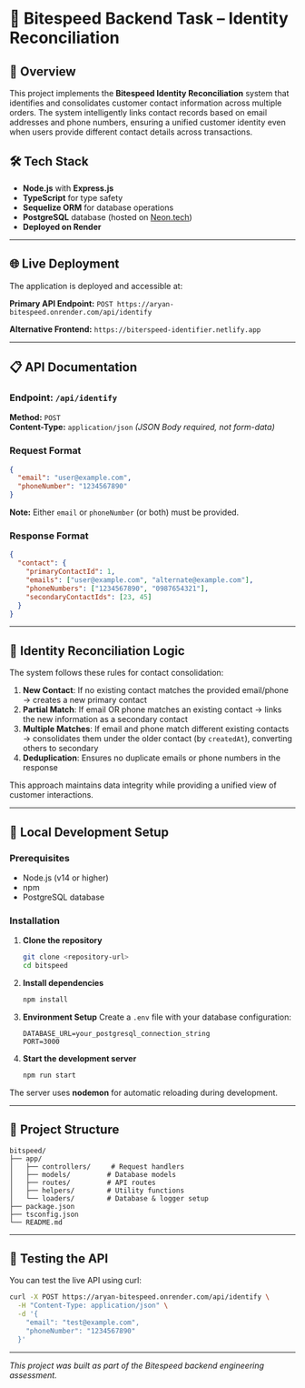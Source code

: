 # 🔗 Bitespeed Backend Task – Identity Reconciliation

## 🚀 Overview

This project implements the **Bitespeed Identity Reconciliation** system that identifies and consolidates customer contact information across multiple orders. The system intelligently links contact records based on email addresses and phone numbers, ensuring a unified customer identity even when users provide different contact details across transactions.

## 🛠️ Tech Stack

- **Node.js** with **Express.js**
- **TypeScript** for type safety
- **Sequelize ORM** for database operations
- **PostgreSQL** database (hosted on [Neon.tech](https://neon.tech))
- **Deployed on Render**

---

## 🌐 Live Deployment

The application is deployed and accessible at:

**Primary API Endpoint:** `POST https://aryan-bitespeed.onrender.com/api/identify`

**Alternative Frontend:** `https://biterspeed-identifier.netlify.app`

---

## 📋 API Documentation

### Endpoint: `/api/identify`

**Method:** `POST`  
**Content-Type:** `application/json` *(JSON Body required, not form-data)*

### Request Format

```json
{
  "email": "user@example.com",
  "phoneNumber": "1234567890"
}
```

**Note:** Either `email` or `phoneNumber` (or both) must be provided.

### Response Format

```json
{
  "contact": {
    "primaryContactId": 1,
    "emails": ["user@example.com", "alternate@example.com"],
    "phoneNumbers": ["1234567890", "0987654321"],
    "secondaryContactIds": [23, 45]
  }
}
```

---

## 🔄 Identity Reconciliation Logic

The system follows these rules for contact consolidation:

1. **New Contact**: If no existing contact matches the provided email/phone → creates a new primary contact
2. **Partial Match**: If email OR phone matches an existing contact → links the new information as a secondary contact
3. **Multiple Matches**: If email and phone match different existing contacts → consolidates them under the older contact (by `createdAt`), converting others to secondary
4. **Deduplication**: Ensures no duplicate emails or phone numbers in the response

This approach maintains data integrity while providing a unified view of customer interactions.

---

## 🚀 Local Development Setup

### Prerequisites
- Node.js (v14 or higher)
- npm
- PostgreSQL database

### Installation

1. **Clone the repository**
   ```bash
   git clone <repository-url>
   cd bitspeed
   ```

2. **Install dependencies**
   ```bash
   npm install
   ```

3. **Environment Setup**
   Create a `.env` file with your database configuration:
   ```env
   DATABASE_URL=your_postgresql_connection_string
   PORT=3000
   ```

4. **Start the development server**
   ```bash
   npm run start
   ```

The server uses **nodemon** for automatic reloading during development.

---

## 📁 Project Structure

```
bitspeed/
├── app/
│   ├── controllers/     # Request handlers
│   ├── models/         # Database models
│   ├── routes/         # API routes
│   ├── helpers/        # Utility functions
│   └── loaders/        # Database & logger setup
├── package.json
├── tsconfig.json
└── README.md
```

---

## 🧪 Testing the API

You can test the live API using curl:

```bash
curl -X POST https://aryan-bitespeed.onrender.com/api/identify \
  -H "Content-Type: application/json" \
  -d '{
    "email": "test@example.com",
    "phoneNumber": "1234567890"
  }'
```

---

*This project was built as part of the Bitespeed backend engineering assessment.*
